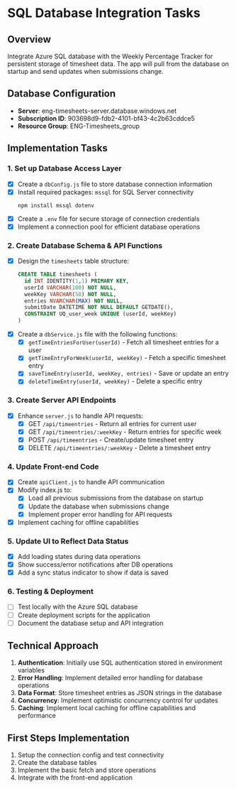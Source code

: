 # SQL Database Integration Tasks

## Overview
Integrate Azure SQL database with the Weekly Percentage Tracker for persistent storage of timesheet data. The app will pull from the database on startup and send updates when submissions change.

## Database Configuration
- **Server**: eng-timesheets-server.database.windows.net
- **Subscription ID**: 903698d9-fdb2-4101-bf43-4c2b63cddce5
- **Resource Group**: ENG-Timesheets_group

## Implementation Tasks

### 1. Set up Database Access Layer
- [x] Create a `dbConfig.js` file to store database connection information
- [x] Install required packages: `mssql` for SQL Server connectivity
  ```
  npm install mssql dotenv
  ```
- [x] Create a `.env` file for secure storage of connection credentials
- [x] Implement a connection pool for efficient database operations

### 2. Create Database Schema & API Functions
- [x] Design the `timesheets` table structure:
  ```sql
  CREATE TABLE timesheets (
    id INT IDENTITY(1,1) PRIMARY KEY,
    userId VARCHAR(100) NOT NULL,
    weekKey VARCHAR(50) NOT NULL,
    entries NVARCHAR(MAX) NOT NULL,
    submitDate DATETIME NOT NULL DEFAULT GETDATE(),
    CONSTRAINT UQ_user_week UNIQUE (userId, weekKey)
  )
  ```
- [x] Create a `dbService.js` file with the following functions:
  - [x] `getTimeEntriesForUser(userId)` - Fetch all timesheet entries for a user
  - [x] `getTimeEntryForWeek(userId, weekKey)` - Fetch a specific timesheet entry
  - [x] `saveTimeEntry(userId, weekKey, entries)` - Save or update an entry
  - [x] `deleteTimeEntry(userId, weekKey)` - Delete a specific entry

### 3. Create Server API Endpoints
- [x] Enhance `server.js` to handle API requests:
  - [x] GET `/api/timeentries` - Return all entries for current user
  - [x] GET `/api/timeentries/:weekKey` - Return entries for specific week
  - [x] POST `/api/timeentries` - Create/update timesheet entry
  - [x] DELETE `/api/timeentries/:weekKey` - Delete a timesheet entry

### 4. Update Front-end Code
- [x] Create `apiClient.js` to handle API communication
- [x] Modify index.js to:
  - [x] Load all previous submissions from the database on startup
  - [x] Update the database when submissions change
  - [x] Implement proper error handling for API requests
- [x] Implement caching for offline capabilities

### 5. Update UI to Reflect Data Status
- [x] Add loading states during data operations
- [x] Show success/error notifications after DB operations
- [x] Add a sync status indicator to show if data is saved

### 6. Testing & Deployment
- [ ] Test locally with the Azure SQL database
- [ ] Create deployment scripts for the application
- [ ] Document the database setup and API integration

## Technical Approach
1. **Authentication**: Initially use SQL authentication stored in environment variables
2. **Error Handling**: Implement detailed error handling for database operations
3. **Data Format**: Store timesheet entries as JSON strings in the database
4. **Concurrency**: Implement optimistic concurrency control for updates
5. **Caching**: Implement local caching for offline capabilities and performance

## First Steps Implementation
1. Setup the connection config and test connectivity
2. Create the database tables
3. Implement the basic fetch and store operations
4. Integrate with the front-end application